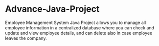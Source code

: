 # Advance-Java-Project

Employee Management System Java Project allows you to manage all employee information in a centralized database where you can check and update and view employee details, and can delete also in case employee leaves the company.

